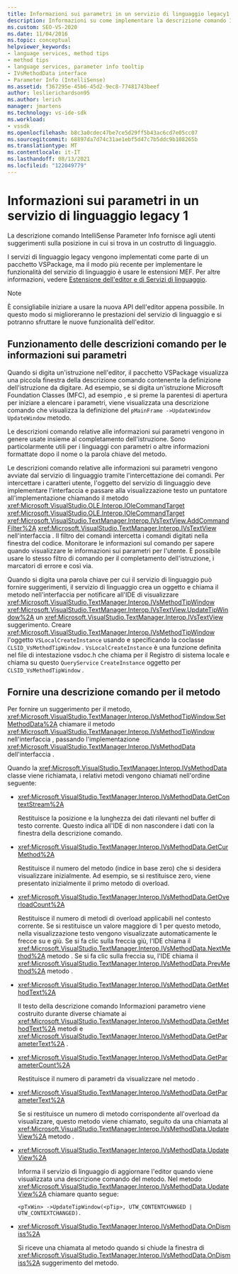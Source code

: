 ```yaml
---
title: Informazioni sui parametri in un servizio di linguaggio legacy1 | Microsoft Docs
description: Informazioni su come implementare la descrizione comando IntelliSense Parameter Info, che fornisce agli utenti suggerimenti, in un servizio di linguaggio legacy.
ms.custom: SEO-VS-2020
ms.date: 11/04/2016
ms.topic: conceptual
helpviewer_keywords:
- language services, method tips
- method tips
- language services, parameter info tooltip
- IVsMethodData interface
- Parameter Info (IntelliSense)
ms.assetid: f367295e-45b6-45d2-9ec8-77481743beef
author: leslierichardson95
ms.author: lerich
manager: jmartens
ms.technology: vs-ide-sdk
ms.workload:
- vssdk
ms.openlocfilehash: b8c3a0cdec47be7ce5d29ff5b43ac6cd7e05cc07
ms.sourcegitcommit: 68897da7d74c31ae1ebf5d47c7b5ddc9b108265b
ms.translationtype: MT
ms.contentlocale: it-IT
ms.lasthandoff: 08/13/2021
ms.locfileid: "122049779"
---
```

# <a name="parameter-info-in-a-legacy-language-service-1"></a>Informazioni sui parametri in un servizio di linguaggio legacy 1
La descrizione comando IntelliSense Parameter Info fornisce agli utenti suggerimenti sulla posizione in cui si trova in un costrutto di linguaggio.

 I servizi di linguaggio legacy vengono implementati come parte di un pacchetto VSPackage, ma il modo più recente per implementare le funzionalità del servizio di linguaggio è usare le estensioni MEF. Per altre informazioni, vedere [Estensione dell'editor e di Servizi di linguaggio](../../extensibility/extending-the-editor-and-language-services.md).

> [!NOTE]
> È consigliabile iniziare a usare la nuova API dell'editor appena possibile. In questo modo si miglioreranno le prestazioni del servizio di linguaggio e si potranno sfruttare le nuove funzionalità dell'editor.

## <a name="how-parameter-info-tooltips-work"></a>Funzionamento delle descrizioni comando per le informazioni sui parametri
 Quando si digita un'istruzione nell'editor, il pacchetto VSPackage visualizza una piccola finestra della descrizione comando contenente la definizione dell'istruzione da digitare. Ad esempio, se si digita un'istruzione Microsoft Foundation Classes (MFC), ad esempio , e si preme la parentesi di apertura per iniziare a elencare i parametri, viene visualizzata una descrizione comando che visualizza la definizione del `pMainFrame ->UpdateWindow` `UpdateWindow` metodo.

 Le descrizioni comando relative alle informazioni sui parametri vengono in genere usate insieme al completamento dell'istruzione. Sono particolarmente utili per i linguaggi con parametri o altre informazioni formattate dopo il nome o la parola chiave del metodo.

 Le descrizioni comando relative alle informazioni sui parametri vengono avviate dal servizio di linguaggio tramite l'intercettazione dei comandi. Per intercettare i caratteri utente, l'oggetto del servizio di linguaggio deve implementare l'interfaccia e passare alla visualizzazione testo un puntatore all'implementazione chiamando il metodo <xref:Microsoft.VisualStudio.OLE.Interop.IOleCommandTarget> <xref:Microsoft.VisualStudio.OLE.Interop.IOleCommandTarget> <xref:Microsoft.VisualStudio.TextManager.Interop.IVsTextView.AddCommandFilter%2A> <xref:Microsoft.VisualStudio.TextManager.Interop.IVsTextView> nell'interfaccia . Il filtro dei comandi intercetta i comandi digitati nella finestra del codice. Monitorare le informazioni sul comando per sapere quando visualizzare le informazioni sui parametri per l'utente. È possibile usare lo stesso filtro di comando per il completamento dell'istruzione, i marcatori di errore e così via.

 Quando si digita una parola chiave per cui il servizio di linguaggio può fornire suggerimenti, il servizio di linguaggio crea un oggetto e chiama il metodo nell'interfaccia per notificare all'IDE di visualizzare <xref:Microsoft.VisualStudio.TextManager.Interop.IVsMethodTipWindow> <xref:Microsoft.VisualStudio.TextManager.Interop.IVsTextView.UpdateTipWindow%2A> un <xref:Microsoft.VisualStudio.TextManager.Interop.IVsTextView> suggerimento. Creare <xref:Microsoft.VisualStudio.TextManager.Interop.IVsMethodTipWindow> l'oggetto `VSLocalCreateInstance` usando e specificando la coclasse `CLSID_VsMethodTipWindow` . `VsLocalCreateInstance` è una funzione definita nel file di intestazione vsdoc.h che chiama per il Registro di sistema locale e chiama su questo `QueryService` `CreateInstance` oggetto per `CLSID_VsMethodTipWindow` .

## <a name="providing-a-method-tip"></a>Fornire una descrizione comando per il metodo
 Per fornire un suggerimento per il metodo, <xref:Microsoft.VisualStudio.TextManager.Interop.IVsMethodTipWindow.SetMethodData%2A> chiamare il metodo <xref:Microsoft.VisualStudio.TextManager.Interop.IVsMethodTipWindow> nell'interfaccia , passando l'implementazione <xref:Microsoft.VisualStudio.TextManager.Interop.IVsMethodData> dell'interfaccia .

 Quando la <xref:Microsoft.VisualStudio.TextManager.Interop.IVsMethodData> classe viene richiamata, i relativi metodi vengono chiamati nell'ordine seguente:

- <xref:Microsoft.VisualStudio.TextManager.Interop.IVsMethodData.GetContextStream%2A>

     Restituisce la posizione e la lunghezza dei dati rilevanti nel buffer di testo corrente. Questo indica all'IDE di non nascondere i dati con la finestra della descrizione comando.

- <xref:Microsoft.VisualStudio.TextManager.Interop.IVsMethodData.GetCurMethod%2A>

     Restituisce il numero del metodo (indice in base zero) che si desidera visualizzare inizialmente. Ad esempio, se si restituisce zero, viene presentato inizialmente il primo metodo di overload.

- <xref:Microsoft.VisualStudio.TextManager.Interop.IVsMethodData.GetOverloadCount%2A>

     Restituisce il numero di metodi di overload applicabili nel contesto corrente. Se si restituisce un valore maggiore di 1 per questo metodo, nella visualizzazione testo vengono visualizzate automaticamente le frecce su e giù. Se si fa clic sulla freccia giù, l'IDE chiama il <xref:Microsoft.VisualStudio.TextManager.Interop.IVsMethodData.NextMethod%2A> metodo . Se si fa clic sulla freccia su, l'IDE chiama il <xref:Microsoft.VisualStudio.TextManager.Interop.IVsMethodData.PrevMethod%2A> metodo .

- <xref:Microsoft.VisualStudio.TextManager.Interop.IVsMethodData.GetMethodText%2A>

     Il testo della descrizione comando Informazioni parametro viene costruito durante diverse chiamate ai <xref:Microsoft.VisualStudio.TextManager.Interop.IVsMethodData.GetMethodText%2A> metodi e <xref:Microsoft.VisualStudio.TextManager.Interop.IVsMethodData.GetParameterText%2A> .

- <xref:Microsoft.VisualStudio.TextManager.Interop.IVsMethodData.GetParameterCount%2A>

     Restituisce il numero di parametri da visualizzare nel metodo .

- <xref:Microsoft.VisualStudio.TextManager.Interop.IVsMethodData.GetParameterText%2A>

     Se si restituisce un numero di metodo corrispondente all'overload da visualizzare, questo metodo viene chiamato, seguito da una chiamata al <xref:Microsoft.VisualStudio.TextManager.Interop.IVsMethodData.UpdateView%2A> metodo .

- <xref:Microsoft.VisualStudio.TextManager.Interop.IVsMethodData.UpdateView%2A>

     Informa il servizio di linguaggio di aggiornare l'editor quando viene visualizzata una descrizione comando del metodo. Nel metodo <xref:Microsoft.VisualStudio.TextManager.Interop.IVsMethodData.UpdateView%2A> chiamare quanto segue:

    ```
    <pTxWin> ->UpdateTipWindow(<pTip>, UTW_CONTENTCHANGED | UTW_CONTEXTCHANGED).
    ```

- <xref:Microsoft.VisualStudio.TextManager.Interop.IVsMethodData.OnDismiss%2A>

     Si riceve una chiamata al metodo quando si chiude la finestra di <xref:Microsoft.VisualStudio.TextManager.Interop.IVsMethodData.OnDismiss%2A> suggerimento del metodo.
